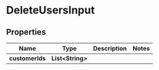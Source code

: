 

# DeleteUsersInput


## Properties

| Name | Type | Description | Notes |
|------------ | ------------- | ------------- | -------------|
|**customerIds** | **List&lt;String&gt;** |  |  |



